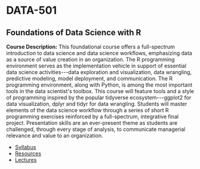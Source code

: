 # DATA-501

## Foundations of Data Science with R

**Course Description:** This foundational course offers a full-spectrum introduction to data science and data science workflows, emphasizing data as a source of value creation in an organization. The R programming environment serves as the implementation vehicle in support of essential data science activities---data exploration and visualization, data wrangling, predictive modeling, model deployment, and communication. The R programming environment, along with Python, is among the most important tools in the data scientist's toolbox. This course will feature tools and a style of programming inspired by the popular tidyverse ecosystem---ggplot2 for data visualization, dplyr and tidyr for data wrangling. Students will master elements of the data science workflow through a series of short R programming exercises reinforced by a full-spectrum, integrative final project. Presentation skills are an ever-present theme as students are challenged, through every stage of analysis, to communicate managerial relevance and value to an organization. 

- [Syllabus](https://github.com/jamesonwatts/GSMDS-5001/blob/master/syllabus/syllabus.pdf)
- [Resources](https://github.com/jamesonwatts/GSMDS-5001/tree/master/resources)
- [Lectures](https://github.com/jamesonwatts/GSMDS-5001/tree/master/lectures)
